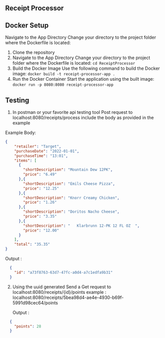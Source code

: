 ## **Receipt Processor**

## **Docker Setup**

Navigate to the App Directory
Change your directory to the project folder where the Dockerfile is located:
1. Clone the repository
2. Navigate to the App Directory
  Change your directory to the project folder where the Dockerfile is located:
   `cd ReceiptProcessor`
4. Build the Docker Image
  Use the following command to build the Docker image:
  `docker build -t receipt-processor-app .`
5. Run the Docker Container
  Start the application using the built image:
  `docker run -p 8080:8080 receipt-processor-app`


## **Testing**

1. In postman or your favorite api testing tool
   Post request to localhost:8080/receipts/process include the body as provided in the example
   

Example Body:
```json
{
    "retailer": "Target",
    "purchaseDate": "2022-01-01",
    "purchaseTime": "13:01",
    "items": [
      {
        "shortDescription": "Mountain Dew 12PK",
        "price": "6.49"
      },{
        "shortDescription": "Emils Cheese Pizza",
        "price": "12.25"
      },{
        "shortDescription": "Knorr Creamy Chicken",
        "price": "1.26"
      },{
        "shortDescription": "Doritos Nacho Cheese",
        "price": "3.35"
      },{
        "shortDescription": "   Klarbrunn 12-PK 12 FL OZ  ",
        "price": "12.00"
      }
    ],
    "total": "35.35"
}
```

  Output : 
  ```json
    {
      "id": "a73f8763-63d7-47fc-a0d4-a7c1edfa9b31"
    }
  ```

2. Using the uuid generated
  Send a Get request to localhost:8080/receipts/{id}/points
  example : localhost:8080/receipts/5bea98d4-ae4e-4930-b69f-5991d98cec64/points

   Output : 
  ```json
    {
      "points": 28
    }
  ```
